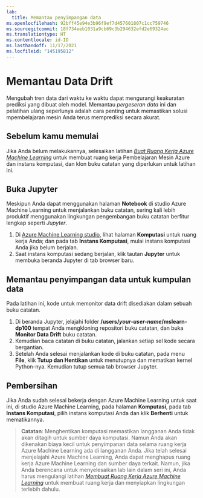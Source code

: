 ```yaml
---
lab:
  title: Memantau penyimpangan data
ms.openlocfilehash: 92bff45e94e3b96f9ef7d457601807c1cc759746
ms.sourcegitcommit: 18f734eeb1031a9cb69c3b294632efd2e69324ac
ms.translationtype: HT
ms.contentlocale: id-ID
ms.lasthandoff: 11/17/2021
ms.locfileid: "145195812"
---
```

# <a name="monitor-data-drift"></a>Memantau Data Drift

Mengubah tren data dari waktu ke waktu dapat mengurangi keakuratan prediksi yang dibuat oleh model. Memantau *pergeseran data* ini dan pelatihan ulang seperlunya adalah cara penting untuk memastikan solusi mpembelajaran mesin Anda terus memprediksi secara akurat.

## <a name="before-you-start"></a>Sebelum kamu memulai

Jika Anda belum melakukannya, selesaikan latihan *[Buat Ruang Kerja Azure Machine Learning](01-create-a-workspace.md)* untuk membuat ruang kerja Pembelajaran Mesin Azure dan instans komputasi, dan klon buku catatan yang diperlukan untuk latihan ini.

## <a name="open-jupyter"></a>Buka Jupyter

Meskipun Anda dapat menggunakan halaman **Notebook** di studio Azure Machine Learning untuk menjalankan buku catatan, sering kali lebih produktif menggunakan lingkungan pengembangan buku catatan berfitur lengkap seperti *Jupyter*.

1. Di [Azure Machine Learning studio](https://ml.azure.com), lihat halaman **Komputasi** untuk ruang kerja Anda; dan pada tab **Instans Komputasi**, mulai instans komputasi Anda jika belum berjalan.
2. Saat instans komputasi sedang berjalan, klik tautan **Jupyter** untuk membuka beranda Jupyter di tab browser baru.

## <a name="monitor-data-drift-for-a-dataset"></a>Memantau penyimpangan data untuk kumpulan data

Pada latihan ini, kode untuk memonitor data drift disediakan dalam sebuah buku catatan.

1. Di beranda Jupyter, jelajahi folder **/users/*your-user-name*/mslearn-dp100** tempat Anda mengkloning repositori buku catatan, dan buka **Monitor Data Drift**  buku catatan.
2. Kemudian baca catatan di buku catatan, jalankan setiap sel kode secara bergantian.
3. Setelah Anda selesai menjalankan kode di buku catatan, pada menu **File**, klik **Tutup dan Hentikan** untuk menutupnya dan mematikan kernel Python-nya. Kemudian tutup semua tab browser Jupyter.

## <a name="clean-up"></a>Pembersihan

Jika Anda sudah selesai bekerja dengan Azure Machine Learning untuk saat ini, di studio Azure Machine Learning, pada halaman **Komputasi**, pada tab **Instans Komputasi**, pilih instans komputasi Anda dan klik **Berhenti** untuk mematikannya.

> **Catatan**: Menghentikan komputasi memastikan langganan Anda tidak akan ditagih untuk sumber daya komputasi. Namun Anda akan dikenakan biaya kecil untuk penyimpanan data selama ruang kerja Azure Machine Learning ada di langganan Anda. Jika telah selesai menjelajahi Azure Machine Learning, Anda dapat menghapus ruang kerja Azure Machine Learning dan sumber daya terkait. Namun, jika Anda berencana untuk menyelesaikan lab lain dalam seri ini, Anda harus mengulangi latihan *[Membuat Ruang Kerja Azure Machine Learning](01-create-a-workspace.md)* untuk membuat ruang kerja dan menyiapkan lingkungan terlebih dahulu.